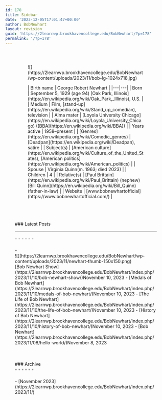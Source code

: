 ```yaml
---
id: 178
title: Sidebar
date: '2023-12-05T17:01:47+00:00'
author: BobNewhart
layout: revision
guid: 'https://2learnwp.brookhavencollege.edu/BobNewhart/?p=178'
permalink: '/?p=178'
---
```


<div class="wp-block-group is-layout-flow wp-block-group-is-layout-flow" style="padding-top:0px;padding-right:0px;padding-bottom:0px;padding-left:0px"><div class="wp-block-group has-shadow-dark has-no-hover-shadow-dark animated animated-fadeInUp is-layout-flow wp-container-core-group-layout-340 wp-block-group-is-layout-flow"><div class="wp-block-group has-background-background-color has-background is-layout-flow wp-container-core-group-layout-339 wp-block-group-is-layout-flow" style="padding-top:30px;padding-right:30px;padding-bottom:30px;padding-left:30px"><figure class="wp-block-image size-large">![](https://2learnwp.brookhavencollege.edu/BobNewhart/wp-content/uploads/2023/11/bob-lg-1024x718.jpg)</figure><figure class="wp-block-table">| Birth name | George Robert Newhart |
|---|---|
| Born | September 5, 1929 (age 94)   [Oak Park, Illinois](https://en.wikipedia.org/wiki/Oak_Park,_Illinois), U.S. |
| Medium | Film, [stand-up](https://en.wikipedia.org/wiki/Stand_up_comedian), television |
| Alma mater | [Loyola University Chicago](https://en.wikipedia.org/wiki/Loyola_University_Chicago) ([BBA](https://en.wikipedia.org/wiki/BBA)) |
| Years active | 1958–present |
| [Genres](https://en.wikipedia.org/wiki/Comedic_genres) | [Deadpan](https://en.wikipedia.org/wiki/Deadpan), satire |
| Subject(s) | [American culture](https://en.wikipedia.org/wiki/Culture_of_the_United_States), [American politics](https://en.wikipedia.org/wiki/American_politics) |
| Spouse | Virginia Quinn​​(m. 1963; died 2023)​ |
| Children | 4 |
| Relative(s) | [Paul Brittain](https://en.wikipedia.org/wiki/Paul_Brittain) (nephew)[Bill Quinn](https://en.wikipedia.org/wiki/Bill_Quinn) (father-in-law) |
| Website | [www.bobnewhartofficial](https://www.bobnewhartofficial.com/) |

</figure></div></div><div class="wp-block-group has-shadow-dark has-no-hover-shadow-dark animated animated-fadeInUp has-background-background-color has-background is-layout-flow wp-container-core-group-layout-345 wp-block-group-is-layout-flow" style="padding-top:25px;padding-right:30px;padding-bottom:25px;padding-left:30px"><div class="wp-block-group is-layout-constrained wp-container-core-group-layout-343 wp-block-group-is-layout-constrained" style="margin-top:0px;margin-bottom:0px;padding-top:0px;padding-right:0px;padding-bottom:20px;padding-left:0px"><div class="wp-block-group alignwide is-nowrap is-layout-flex wp-container-core-group-layout-341 wp-block-group-is-layout-flex">### Latest Posts

- - - - - -

</div><div class="wp-block-group alignwide is-layout-flow wp-block-group-is-layout-flow">- - - - - -

</div></div><div class="wp-block-group is-layout-flow wp-block-group-is-layout-flow" style="padding-top:0px;padding-right:0px;padding-bottom:0px;padding-left:0px">- <div class="wp-block-latest-posts__featured-image alignleft">![](https://2learnwp.brookhavencollege.edu/BobNewhart/wp-content/uploads/2023/11/newhart-thumb-150x150.png)</div>[Bob Newhart Show](https://2learnwp.brookhavencollege.edu/BobNewhart/index.php/2023/11/10/bob-newhart-show/)<time class="wp-block-latest-posts__post-date" datetime="2023-11-10T18:40:51+00:00">November 10, 2023</time>
- [Medals of Bob Newhart](https://2learnwp.brookhavencollege.edu/BobNewhart/index.php/2023/11/10/medals-of-bob-newhart/)<time class="wp-block-latest-posts__post-date" datetime="2023-11-10T18:36:08+00:00">November 10, 2023</time>
- [The Life of Bob Newhart](https://2learnwp.brookhavencollege.edu/BobNewhart/index.php/2023/11/10/the-life-of-bob-newhart/)<time class="wp-block-latest-posts__post-date" datetime="2023-11-10T18:21:51+00:00">November 10, 2023</time>
- [History of Bob Newhart](https://2learnwp.brookhavencollege.edu/BobNewhart/index.php/2023/11/10/history-of-bob-newhart/)<time class="wp-block-latest-posts__post-date" datetime="2023-11-10T18:17:17+00:00">November 10, 2023</time>
- [Bob Newhart](https://2learnwp.brookhavencollege.edu/BobNewhart/index.php/2023/11/08/hello-world/)<time class="wp-block-latest-posts__post-date" datetime="2023-11-08T18:10:56+00:00">November 8, 2023</time>

</div></div><div class="wp-block-group has-shadow-dark has-no-hover-shadow-dark has-background-background-color animated animated-fadeInUp is-layout-flow wp-container-core-group-layout-350 wp-block-group-is-layout-flow" style="padding-top:25px;padding-right:30px;padding-bottom:25px;padding-left:30px"><div class="wp-block-group is-layout-constrained wp-container-core-group-layout-347 wp-block-group-is-layout-constrained" style="margin-top:0px;margin-bottom:0px;padding-top:0px;padding-right:0px;padding-bottom:20px;padding-left:0px">### Archive

<div class="wp-block-group alignwide is-layout-flow wp-block-group-is-layout-flow">- - - - - -

</div></div><div class="wp-block-group is-layout-flow wp-block-group-is-layout-flow" style="padding-top:0px;padding-right:0px;padding-bottom:0px;padding-left:0px"><div class="wp-block-group is-layout-flow wp-block-group-is-layout-flow">- [November 2023](https://2learnwp.brookhavencollege.edu/BobNewhart/index.php/2023/11/)

</div></div></div></div>